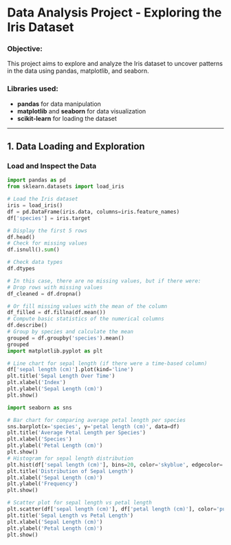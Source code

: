 # Data Analysis Project - Exploring the Iris Dataset

### Objective:
This project aims to explore and analyze the Iris dataset to uncover patterns in the data using pandas, matplotlib, and seaborn.

### Libraries used:
- **pandas** for data manipulation
- **matplotlib** and **seaborn** for data visualization
- **scikit-learn** for loading the dataset

---

## 1. Data Loading and Exploration

### Load and Inspect the Data

```python
import pandas as pd
from sklearn.datasets import load_iris

# Load the Iris dataset
iris = load_iris()
df = pd.DataFrame(iris.data, columns=iris.feature_names)
df['species'] = iris.target

# Display the first 5 rows
df.head()
# Check for missing values
df.isnull().sum()

# Check data types
df.dtypes

# In this case, there are no missing values, but if there were:
# Drop rows with missing values
df_cleaned = df.dropna()

# Or fill missing values with the mean of the column
df_filled = df.fillna(df.mean())
# Compute basic statistics of the numerical columns
df.describe()
# Group by species and calculate the mean
grouped = df.groupby('species').mean()
grouped
import matplotlib.pyplot as plt

# Line chart for sepal length (if there were a time-based column)
df['sepal length (cm)'].plot(kind='line')
plt.title('Sepal Length Over Time')
plt.xlabel('Index')
plt.ylabel('Sepal Length (cm)')
plt.show()

import seaborn as sns

# Bar chart for comparing average petal length per species
sns.barplot(x='species', y='petal length (cm)', data=df)
plt.title('Average Petal Length per Species')
plt.xlabel('Species')
plt.ylabel('Petal Length (cm)')
plt.show()
# Histogram for sepal length distribution
plt.hist(df['sepal length (cm)'], bins=20, color='skyblue', edgecolor='black')
plt.title('Distribution of Sepal Length')
plt.xlabel('Sepal Length (cm)')
plt.ylabel('Frequency')
plt.show()

# Scatter plot for sepal length vs petal length
plt.scatter(df['sepal length (cm)'], df['petal length (cm)'], color='purple')
plt.title('Sepal Length vs Petal Length')
plt.xlabel('Sepal Length (cm)')
plt.ylabel('Petal Length (cm)')
plt.show()


